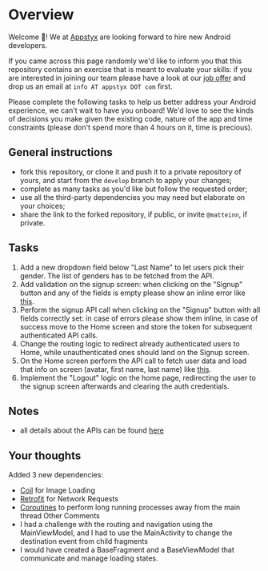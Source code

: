 # Overview
Welcome 👋!
We at [Appstyx](https://appstyx.com) are looking forward to hire new Android developers.

If you came across this page randomly we'd like to inform you that this repository contains an exercise that is meant to evaluate your skills: if you are interested in joining our team please have a look at our [job offer](https://androidjobs.io/jobs/android-developer-b6282a3a52) and drop us an email at `info AT appstyx DOT com` first.

Please complete the following tasks to help us better address your Android experience, we can't wait to have you onboard! We'd love to see the kinds of decisions you make given the existing code, nature of the app and time constraints (please don't spend more than 4 hours on it, time is precious).

## General instructions
- fork this repository, or clone it and push it to a private repository of yours, and start from the `develop` branch to apply your changes;
- complete as many tasks as you'd like but follow the requested order;
- use all the third-party dependencies you may need but elaborate on your choices;
- share the link to the forked repository, if public, or invite `@matteinn`, if private.

## Tasks
1. Add a new dropdown field below "Last Name" to let users pick their gender. The list of genders has to be fetched from the API.
2. Add validation on the signup screen: when clicking on the "Signup" button and any of the fields is empty please show an inline error like [this](docs/validation.jpg).
3. Perform the signup API call when clicking on the "Signup" button with all fields correctly set: in case of errors please show them inline, in case of success move to the Home screen and store the token for subsequent authenticated API calls.
4. Change the routing logic to redirect already authenticated users to Home, while unauthenticated ones should land on the Signup screen.
5. On the Home screen perform the API call to fetch user data and load that info on screen (avatar, first name, last name) like [this](docs/user.jpg).
6. Implement the "Logout" logic on the home page, redirecting the user to the signup screen afterwards and clearing the auth credentials.

## Notes
- all details about the APIs can be found [here](docs/API.md)

## Your thoughts
Added 3 new dependencies:
* [Coil](https://coil-kt.github.io/coil/getting_started/) for Image Loading
* [Retrofit](https://square.github.io/retrofit/) for Network Requests
* [Coroutines](https://developer.android.com/kotlin/coroutines/) to perform long running processes away from the main thread 
  Other Comments
* I had a challenge with the routing and navigation using the MainViewModel, and I had to use the MainActivity to change the destination event from child fragments
* I would have created a BaseFragment and a BaseViewModel that communicate and manage loading states.